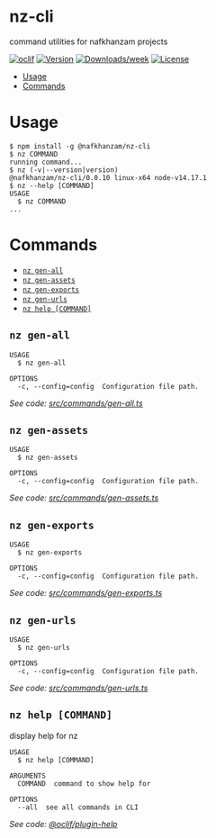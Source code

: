 nz-cli
======

command utilities for nafkhanzam projects

[![oclif](https://img.shields.io/badge/cli-oclif-brightgreen.svg)](https://oclif.io)
[![Version](https://img.shields.io/npm/v/nz-cli.svg)](https://npmjs.org/package/nz-cli)
[![Downloads/week](https://img.shields.io/npm/dw/nz-cli.svg)](https://npmjs.org/package/nz-cli)
[![License](https://img.shields.io/npm/l/nz-cli.svg)](https://github.com/nafkhanzam/nz-cli/blob/master/package.json)

<!-- toc -->
* [Usage](#usage)
* [Commands](#commands)
<!-- tocstop -->
# Usage
<!-- usage -->
```sh-session
$ npm install -g @nafkhanzam/nz-cli
$ nz COMMAND
running command...
$ nz (-v|--version|version)
@nafkhanzam/nz-cli/0.0.10 linux-x64 node-v14.17.1
$ nz --help [COMMAND]
USAGE
  $ nz COMMAND
...
```
<!-- usagestop -->
# Commands
<!-- commands -->
* [`nz gen-all`](#nz-gen-all)
* [`nz gen-assets`](#nz-gen-assets)
* [`nz gen-exports`](#nz-gen-exports)
* [`nz gen-urls`](#nz-gen-urls)
* [`nz help [COMMAND]`](#nz-help-command)

## `nz gen-all`

```
USAGE
  $ nz gen-all

OPTIONS
  -c, --config=config  Configuration file path.
```

_See code: [src/commands/gen-all.ts](https://github.com/nafkhanzam/nz-cli/blob/v0.0.10/src/commands/gen-all.ts)_

## `nz gen-assets`

```
USAGE
  $ nz gen-assets

OPTIONS
  -c, --config=config  Configuration file path.
```

_See code: [src/commands/gen-assets.ts](https://github.com/nafkhanzam/nz-cli/blob/v0.0.10/src/commands/gen-assets.ts)_

## `nz gen-exports`

```
USAGE
  $ nz gen-exports

OPTIONS
  -c, --config=config  Configuration file path.
```

_See code: [src/commands/gen-exports.ts](https://github.com/nafkhanzam/nz-cli/blob/v0.0.10/src/commands/gen-exports.ts)_

## `nz gen-urls`

```
USAGE
  $ nz gen-urls

OPTIONS
  -c, --config=config  Configuration file path.
```

_See code: [src/commands/gen-urls.ts](https://github.com/nafkhanzam/nz-cli/blob/v0.0.10/src/commands/gen-urls.ts)_

## `nz help [COMMAND]`

display help for nz

```
USAGE
  $ nz help [COMMAND]

ARGUMENTS
  COMMAND  command to show help for

OPTIONS
  --all  see all commands in CLI
```

_See code: [@oclif/plugin-help](https://github.com/oclif/plugin-help/blob/v3.2.2/src/commands/help.ts)_
<!-- commandsstop -->
